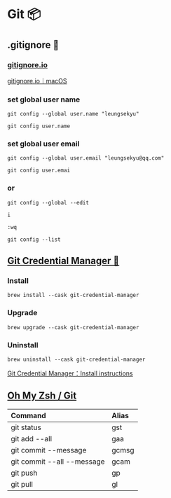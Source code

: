 # Git 📦

## .gitignore 🫥

### [gitignore.io](https://www.toptal.com/developers/gitignore/)

[gitignore.io｜macOS](https://www.toptal.com/developers/gitignore/api/macos)

### set global user name

```
git config --global user.name "leungsekyu"
```

```
git config user.name
```

### set global user email

```
git config --global user.email "leungsekyu@qq.com"
```

```
git config user.emai
```

### or

```
git config --global --edit
```

```
i
```

```
:wq
```

```
git config --list
```

## [Git Credential Manager 🔑](https://github.com/git-ecosystem/git-credential-manager/blob/main/README.md#git-credential-manager)

### Install

```
brew install --cask git-credential-manager
```

### Upgrade

```
brew upgrade --cask git-credential-manager
```

### Uninstall

```
brew uninstall --cask git-credential-manager
```

[Git Credential Manager：Install instructions](https://github.com/git-ecosystem/git-credential-manager/blob/release/docs/install.md#install-instructions)

## [Oh My Zsh / Git](https://github.com/ohmyzsh/ohmyzsh/tree/master/plugins/git#git-plugin)

| Command                    | Alias |
| :------------------------- | :---- |
| git status                 | gst   |
| git add --all              | gaa   |
| git commit --message       | gcmsg |
| git commit --all --message | gcam  |
| git push                   | gp    |
| git pull                   | gl    |